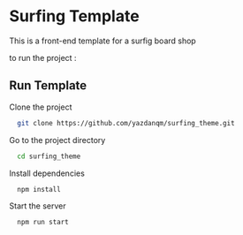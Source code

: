 # Surfing Template

This is a front-end template for a surfig board shop 

to run the project : 


## Run Template

Clone the project

```bash
  git clone https://github.com/yazdanqm/surfing_theme.git
```

Go to the project directory

```bash
  cd surfing_theme
```

Install dependencies

```bash
  npm install
```

Start the server

```bash
  npm run start
